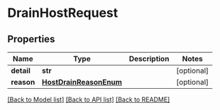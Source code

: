 # DrainHostRequest

## Properties
Name | Type | Description | Notes
------------ | ------------- | ------------- | -------------
**detail** | **str** |  | [optional] 
**reason** | [**HostDrainReasonEnum**](HostDrainReasonEnum.md) |  | [optional] 

[[Back to Model list]](../README.md#documentation-for-models) [[Back to API list]](../README.md#documentation-for-api-endpoints) [[Back to README]](../README.md)



